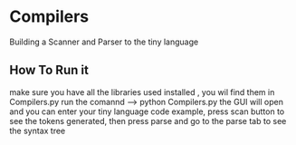 # Compilers
Building a Scanner and Parser to the tiny language
## How To Run it
make sure you have all the libraries used installed , you wil find them in Compilers.py
run the comannd --> python Compilers.py
the GUI will open and you can enter your tiny language code example, press scan button to see the tokens generated,
then press parse and go to the parse tab to see the syntax tree
